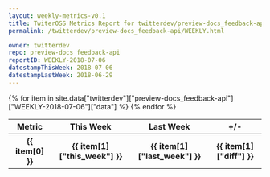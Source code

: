 ```yaml
---
layout: weekly-metrics-v0.1
title: TwiterOSS Metrics Report for twitterdev/preview-docs_feedback-api | WEEKLY-2018-07-06 | 2018-07-06
permalink: /twitterdev/preview-docs_feedback-api/WEEKLY.html

owner: twitterdev
repo: preview-docs_feedback-api
reportID: WEEKLY-2018-07-06
datestampThisWeek: 2018-07-06
datestampLastWeek: 2018-06-29
---
```


<table style="width: 100%">
    <tr>
        <th>Metric</th>
        <th>This Week</th>
        <th>Last Week</th>
        <th>+/-</th>
    </tr>
    {% for item in site.data["twitterdev"]["preview-docs_feedback-api"]["WEEKLY-2018-07-06"]["data"] %}
    <tr>
        <th>{{ item[0] }}</th>
        <th>{{ item[1]["this_week"] }}</th>
        <th>{{ item[1]["last_week"] }}</th>
        <th>{{ item[1]["diff"] }}</th>
    </tr>
    {% endfor %}
</table>

